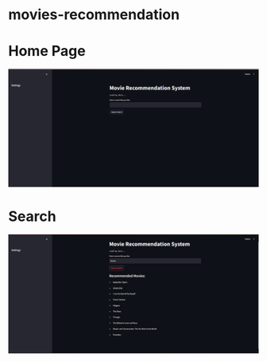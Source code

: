 # movies-recommendation

<h1>Home Page</h1>
<img src="image1.png"></img>
<h1>Search</h1>
<img src="image.png"></img>
